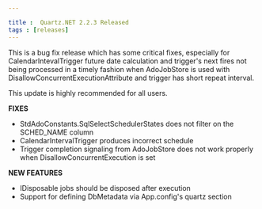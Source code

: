```yaml
---

title :  Quartz.NET 2.2.3 Released
tags : [releases]
---
```


This is a bug fix release which has some critical fixes, especially for CalendarIntevalTrigger
future date calculation and trigger's next fires not being processed in a timely fashion when AdoJobStore is used
with DisallowConcurrentExecutionAttribute and trigger has short repeat interval.

This update is highly recommended for all users.

__FIXES__

* StdAdoConstants.SqlSelectSchedulerStates does not filter on the SCHED_NAME column
* CalendarIntervalTrigger produces incorrect schedule
* Trigger completion signaling from AdoJobStore does not work properly when DisallowConcurrentExecution is set

__NEW FEATURES__

* IDisposable jobs should be disposed after execution  
* Support for defining DbMetadata via App.config's quartz section

<Download />
